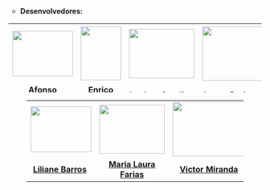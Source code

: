 <p>&nbsp;</p>
<ul style="list-style-type: circle;">
<li><strong>Desenvolvedores:</strong></li>
</ul>
<table style="height: 137px;" width="470">
<tbody>
<tr style="height: 119.938px;">
<td style="width: 110px; height: 119.938px; text-align: center;"><em><strong><img style="display: block; margin-left: auto; margin-right: auto;" src="https://lh3.googleusercontent.com/pw/ACtC-3dC7z4R9MXcNPTb74qiIF6YPpOBiFuIilZvvrowalInawoeAwVkMYNy5B3UVstg1AA6Lc06fUJvq1sg-Ooct-uQUTVzRD5hGVuemMpJpmP42Sgv5Ibzs5bmEIAQaJIu9V3S5_xz047f3P1lk7W6LrV-=w834-h625-no" width="120" height="90" /></strong></em></td>
<td style="width: 110px; height: 119.938px; text-align: center;"><strong style="text-align: center;"><img src="https://lh3.googleusercontent.com/pw/ACtC-3cDHlugD9Pq45DaMGVYAbgzfpgErndeh6hw84Gy8Px1Dymw_zQIoNJUx2G3Lp0Y96tqxE9oLhuhJS0Yk9r3VUzWHo7t6wNZrFwfls0zngWgELpMAAJviHI5OlhpHWLBMlxbEWT9KUNVUICTW2ZfOyRZ=w433-h577-no" alt="" width="80" height="107" /></strong></td>
<td style="width: 111px; height: 119.938px; text-align: center;"><img style="display: block; margin-left: auto; margin-right: auto;" src="https://lh3.googleusercontent.com/pw/ACtC-3frF378X-_g7lNp1ANklTClVcJ0o0bmFLwseTU0kMsgXuHCe4C2K7uDqK5uy44oCGHUM_q3I4NIV5Tp_HzAazELNd2LwQA93Y5z3p91GxU6LIruiHBhkLvlIqII3zjwpMqTuOxMfJuzqpAruXP7SOBO=w834-h625-no" alt="" width="130" height="98" /></td>
<td style="width: 111px; height: 119.938px; text-align: center;"><strong style="text-align: center;"><img src="https://lh3.googleusercontent.com/pw/ACtC-3dOTZtG6wBedx4_9MdqgZLZOPicVC1OW6Ko1fWiBS7BlZg71iGJdn-HU5PeK-CeLCEbSqzFaqPu6HVV_j9CDVyUUsOE7FZMOHz16BxKEvPYvNh0Y64zVpCmfeZY3-lLl-LOHV7Nv4XFEFVjeohs8UN8=w834-h625-no" alt="" width="144" height="108" /></strong></td>
</tr>
<tr style="height: 25px;">
<td style="width: 110px; height: 25px; text-align: center;"><a style="text-align: center;" href="https://www.instagram.com/afonsohenriques_/" target="_blank" rel="noopener"><strong>Afonso Henrique</strong></a></td>
<td style="width: 110px; height: 25px; text-align: center;"><a style="text-align: center;" href="https://www.instagram.com/enrico___rescigno/" target="_blank" rel="noopener"><strong>Enrico Rescigno</strong></a></td>
<td style="width: 111px; height: 25px; text-align: center;"><a style="text-align: center;" href="https://www.instagram.com/euisalu/" target="_blank" rel="noopener"><strong>Isadora Candine</strong></a></td>
<td style="width: 111px; height: 25px; text-align: center;"><a style="text-align: center;" href="https://www.instagram.com/luccaborborema/" target="_blank" rel="noopener"><strong>Lucca Borborema</strong></a></td>
</tr>
</tbody>
</table>
<table style="width: 432px; margin-left: auto; margin-right: auto;">
<tbody>
<tr>
<td style="width: 10px;"><img style="text-align: center; display: block; margin-left: auto; margin-right: auto;" src="https://lh3.googleusercontent.com/pw/ACtC-3f4IS2s4DbjWE_XMGUMFmyu8kRbLuyAYxhNIcBwMV5_9mqDT-ZprpwPN_bt0E_FoozVGJwFNuj1ChTW83AB218i6WhK6MTeGrPYmLamnjy2m12tgAzv8rtAlskVB1QUuIKuowcpGp_TYNQ4WTDgCGc6=w834-h625-no" alt="" width="121" height="91" /></td>
<td style="width: 58.5px; text-align: center;"><img src="https://lh3.googleusercontent.com/pw/ACtC-3cTlk0eeRJicRmwSXEKLTIyQg7G9APU571-0_N5zQb-6yAZgI23Qcn0fKHshMFc1EFs6uvbLaP7Cvgm77vaqFTL7Z1gGtdmW5TlHyknnk9kYPuzljodlM355rdfaw5egn3f_O8Ltqnuj15MXGYdwvx1=w577-h433-no" alt="" width="130" height="97" /></td>
<td style="width: 307.5px; text-align: center;"><img src="https://lh3.googleusercontent.com/pw/ACtC-3f8EQLBwWAx8X9zOgKx6WjQ5j3Jm0fbGXoFNzhdNWhblCxZZu2O0Fj-jpKygOhwEMBK78cT3idknVXPFkipzqZz-DEqLkYIs8N9XHjRErTMcKzJHMS5raszT6RCW6wjsDG2b-jSbZlznI91L8ZxEaGG=w834-h625-no" alt="" width="144" height="108" /></td>
</tr>
<tr style="text-align: center;">
<td style="width: 10px;"><a href="https://www.instagram.com/liliane.pb/" target="_blank" rel="noopener"><strong>Liliane Barros</strong></a>&nbsp;</td>
<td style="width: 58.5px;"><strong><a href="https://www.instagram.com/laura.farias/" target="_blank" rel="noopener">Maria Laura Farias</a></strong></td>
<td style="width: 307.5px;"><a href="https://www.instagram.com/vicmrnd/" target="_blank" rel="noopener"><strong>Victor Miranda</strong></a></td>
</tr>
</tbody>
</table>
